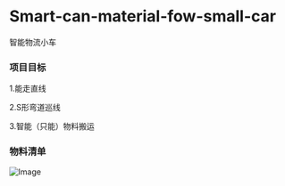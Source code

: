 # Smart-can-material-fow-small-car
智能物流小车
### 项目目标
1.能走直线

2.S形弯道巡线

3.智能（只能）物料搬运

### 物料清单
![Image](https://user-images.githubusercontent.com/103104984/188306374-8fa1e362-e515-45e7-a7e7-cd2c9ceb2592.jpg)
